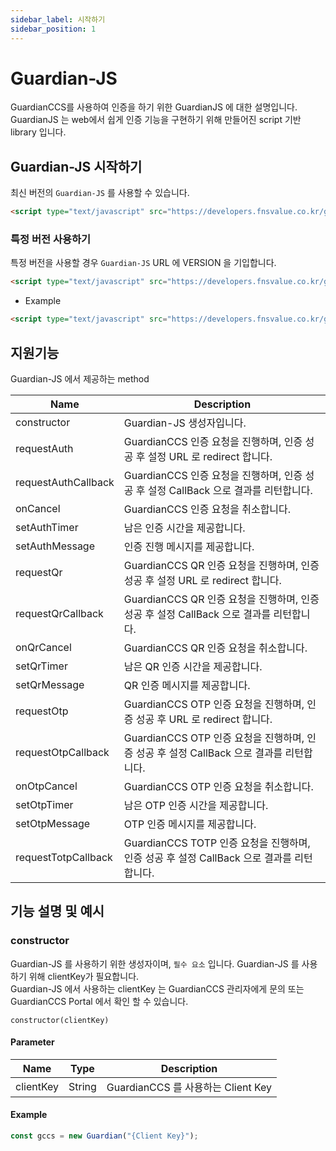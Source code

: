 ```yaml
---
sidebar_label: 시작하기
sidebar_position: 1
---
```

# Guardian-JS

GuardianCCS를 사용하여 인증을 하기 위한 GuardianJS 에 대한 설명입니다.   
GuardianJS 는 web에서 쉽게 인증 기능을 구현하기 위해 만들어진 script 기반 library 입니다.

## Guardian-JS 시작하기

최신 버전의 `Guardian-JS` 를 사용할 수 있습니다.

```html
<script type="text/javascript" src="https://developers.fnsvalue.co.kr/guardian-js/guardian.js"></script>
```

### 특정 버전 사용하기

특정 버전을 사용할 경우 `Guardian-JS` URL 에 VERSION 을 기입합니다.

```html
<script type="text/javascript" src="https://developers.fnsvalue.co.kr/guardian-js/{VERSION}/guardian.js"></script>
```
 - Example
```html
<script type="text/javascript" src="https://developers.fnsvalue.co.kr/guardian-js/1.0.7/guardian.js"></script>
```

## 지원기능
Guardian-JS 에서 제공하는 method

|Name|Description|
|---|---|
|constructor| Guardian-JS 생성자입니다.|
|requestAuth| GuardianCCS 인증 요청을 진행하며, 인증 성공 후 설정 URL 로 redirect 합니다. |
|requestAuthCallback| GuardianCCS 인증 요청을 진행하며, 인증 성공 후 설정 CallBack 으로 결과를 리턴합니다. |
|onCancel| GuardianCCS 인증 요청을 취소합니다. |
|setAuthTimer| 남은 인증 시간을 제공합니다. |
|setAuthMessage| 인증 진행 메시지를 제공합니다. |
|requestQr| GuardianCCS QR 인증 요청을 진행하며, 인증 성공 후 설정 URL 로 redirect 합니다. |
|requestQrCallback| GuardianCCS QR 인증 요청을 진행하며, 인증 성공 후 설정 CallBack 으로 결과를 리턴합니다. |
|onQrCancel| GuardianCCS QR 인증 요청을 취소합니다. |
|setQrTimer| 남은 QR 인증 시간을 제공합니다. |
|setQrMessage| QR 인증 메시지를 제공합니다. |
|requestOtp| GuardianCCS OTP 인증 요청을 진행하며, 인증 성공 후 URL 로 redirect 합니다. |
|requestOtpCallback| GuardianCCS OTP 인증 요청을 진행하며, 인증 성공 후 설정 CallBack 으로 결과를 리턴합니다. |
|onOtpCancel| GuardianCCS OTP 인증 요청을 취소합니다. |
|setOtpTimer| 남은 OTP 인증 시간을 제공합니다. |
|setOtpMessage| OTP 인증 메시지를 제공합니다. |
|requestTotpCallback| GuardianCCS TOTP 인증 요청을 진행하며, 인증 성공 후 설정 CallBack 으로 결과를 리턴합니다. |


## 기능 설명 및 예시

### constructor
Guardian-JS 를 사용하기 위한 생성자이며, `필수 요소` 입니다.
Guardian-JS 를 사용하기 위해 clientKey가 필요합니다.   
Guardian-JS 에서 사용하는 clientKey 는 GuardianCCS 관리자에게 문의 또는 GuardianCCS Portal 에서 확인 할 수 있습니다.


```
constructor(clientKey)
```

#### Parameter
|Name|Type|Description|
|---|---|---|
|clientKey|String|GuardianCCS 를 사용하는 Client Key|

#### Example
```javascript
const gccs = new Guardian("{Client Key}");
```